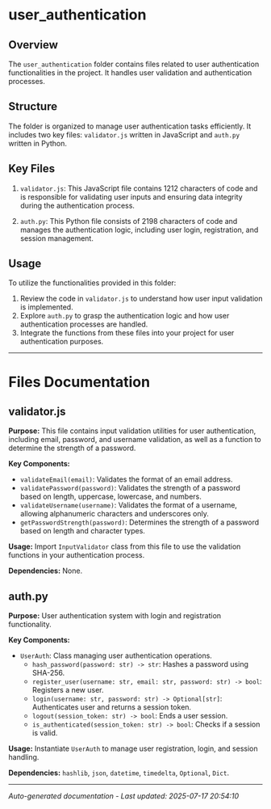 # user_authentication

## Overview
The `user_authentication` folder contains files related to user authentication functionalities in the project. It handles user validation and authentication processes.

## Structure
The folder is organized to manage user authentication tasks efficiently. It includes two key files: `validator.js` written in JavaScript and `auth.py` written in Python.

## Key Files
1. `validator.js`: This JavaScript file contains 1212 characters of code and is responsible for validating user inputs and ensuring data integrity during the authentication process.
   
2. `auth.py`: This Python file consists of 2198 characters of code and manages the authentication logic, including user login, registration, and session management.

## Usage
To utilize the functionalities provided in this folder:
1. Review the code in `validator.js` to understand how user input validation is implemented.
2. Explore `auth.py` to grasp the authentication logic and how user authentication processes are handled.
3. Integrate the functions from these files into your project for user authentication purposes.

---

# Files Documentation

## validator.js

**Purpose:** This file contains input validation utilities for user authentication, including email, password, and username validation, as well as a function to determine the strength of a password.

**Key Components:**
- `validateEmail(email)`: Validates the format of an email address.
- `validatePassword(password)`: Validates the strength of a password based on length, uppercase, lowercase, and numbers.
- `validateUsername(username)`: Validates the format of a username, allowing alphanumeric characters and underscores only.
- `getPasswordStrength(password)`: Determines the strength of a password based on length and character types.

**Usage:** Import `InputValidator` class from this file to use the validation functions in your authentication process.

**Dependencies:** None.

## auth.py

**Purpose:** User authentication system with login and registration functionality.

**Key Components:**
- `UserAuth`: Class managing user authentication operations.
  - `hash_password(password: str) -> str`: Hashes a password using SHA-256.
  - `register_user(username: str, email: str, password: str) -> bool`: Registers a new user.
  - `login(username: str, password: str) -> Optional[str]`: Authenticates user and returns a session token.
  - `logout(session_token: str) -> bool`: Ends a user session.
  - `is_authenticated(session_token: str) -> bool`: Checks if a session is valid.

**Usage:** Instantiate `UserAuth` to manage user registration, login, and session handling.

**Dependencies:** `hashlib`, `json`, `datetime`, `timedelta`, `Optional`, `Dict`.

---
*Auto-generated documentation - Last updated: 2025-07-17 20:54:10*
